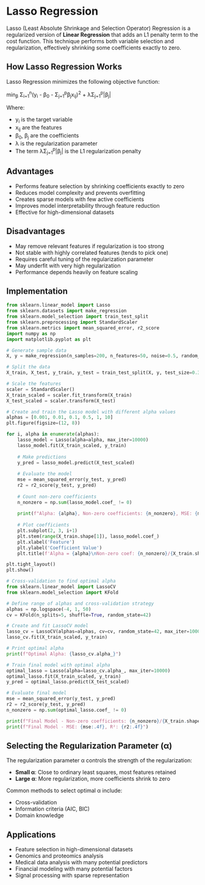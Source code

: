 # Lasso Regression

Lasso (Least Absolute Shrinkage and Selection Operator) Regression is a regularized version of **Linear Regression** that adds an L1 penalty term to the cost function. This technique performs both variable selection and regularization, effectively shrinking some coefficients exactly to zero.

## How Lasso Regression Works

Lasso Regression minimizes the following objective function:

<div class="math">
min<sub>β</sub> Σ<sub>i=1</sub><sup>n</sup>(y<sub>i</sub> - β<sub>0</sub> - Σ<sub>j=1</sub><sup>p</sup>β<sub>j</sub>x<sub>ij</sub>)<sup>2</sup> + λΣ<sub>j=1</sub><sup>p</sup>|β<sub>j</sub>|
</div>

Where:
- y<sub>i</sub> is the target variable
- x<sub>ij</sub> are the features
- β<sub>0</sub>, β<sub>j</sub> are the coefficients
- λ is the regularization parameter
- The term λΣ<sub>j=1</sub><sup>p</sup>|β<sub>j</sub>| is the L1 regularization penalty

## Advantages

- Performs feature selection by shrinking coefficients exactly to zero
- Reduces model complexity and prevents overfitting
- Creates sparse models with few active coefficients
- Improves model interpretability through feature reduction
- Effective for high-dimensional datasets

## Disadvantages

- May remove relevant features if regularization is too strong
- Not stable with highly correlated features (tends to pick one)
- Requires careful tuning of the regularization parameter
- May underfit with very high regularization
- Performance depends heavily on feature scaling

## Implementation

```python
from sklearn.linear_model import Lasso
from sklearn.datasets import make_regression
from sklearn.model_selection import train_test_split
from sklearn.preprocessing import StandardScaler
from sklearn.metrics import mean_squared_error, r2_score
import numpy as np
import matplotlib.pyplot as plt

# Generate sample data
X, y = make_regression(n_samples=200, n_features=50, noise=0.5, random_state=42)

# Split the data
X_train, X_test, y_train, y_test = train_test_split(X, y, test_size=0.3, random_state=42)

# Scale the features
scaler = StandardScaler()
X_train_scaled = scaler.fit_transform(X_train)
X_test_scaled = scaler.transform(X_test)

# Create and train the Lasso model with different alpha values
alphas = [0.001, 0.01, 0.1, 0.5, 1, 10]
plt.figure(figsize=(12, 8))

for i, alpha in enumerate(alphas):
    lasso_model = Lasso(alpha=alpha, max_iter=10000)
    lasso_model.fit(X_train_scaled, y_train)
    
    # Make predictions
    y_pred = lasso_model.predict(X_test_scaled)
    
    # Evaluate the model
    mse = mean_squared_error(y_test, y_pred)
    r2 = r2_score(y_test, y_pred)
    
    # Count non-zero coefficients
    n_nonzero = np.sum(lasso_model.coef_ != 0)
    
    print(f"Alpha: {alpha}, Non-zero coefficients: {n_nonzero}, MSE: {mse:.4f}, R²: {r2:.4f}")
    
    # Plot coefficients
    plt.subplot(2, 3, i+1)
    plt.stem(range(X_train.shape[1]), lasso_model.coef_)
    plt.xlabel('Feature')
    plt.ylabel('Coefficient Value')
    plt.title(f'Alpha = {alpha}\nNon-zero coef: {n_nonzero}/{X_train.shape[1]}')

plt.tight_layout()
plt.show()

# Cross-validation to find optimal alpha
from sklearn.linear_model import LassoCV
from sklearn.model_selection import KFold

# Define range of alphas and cross-validation strategy
alphas = np.logspace(-4, 1, 50)
cv = KFold(n_splits=5, shuffle=True, random_state=42)

# Create and fit LassoCV model
lasso_cv = LassoCV(alphas=alphas, cv=cv, random_state=42, max_iter=10000)
lasso_cv.fit(X_train_scaled, y_train)

# Print optimal alpha
print(f"Optimal Alpha: {lasso_cv.alpha_}")

# Train final model with optimal alpha
optimal_lasso = Lasso(alpha=lasso_cv.alpha_, max_iter=10000)
optimal_lasso.fit(X_train_scaled, y_train)
y_pred = optimal_lasso.predict(X_test_scaled)

# Evaluate final model
mse = mean_squared_error(y_test, y_pred)
r2 = r2_score(y_test, y_pred)
n_nonzero = np.sum(optimal_lasso.coef_ != 0)

print(f"Final Model - Non-zero coefficients: {n_nonzero}/{X_train.shape[1]}")
print(f"Final Model - MSE: {mse:.4f}, R²: {r2:.4f}")
```

## Selecting the Regularization Parameter (α)

The regularization parameter α controls the strength of the regularization:
- **Small α**: Close to ordinary least squares, most features retained
- **Large α**: More regularization, more coefficients shrink to zero

Common methods to select optimal α include:
- Cross-validation
- Information criteria (AIC, BIC)
- Domain knowledge

## Applications

- Feature selection in high-dimensional datasets
- Genomics and proteomics analysis
- Medical data analysis with many potential predictors
- Financial modeling with many potential factors
- Signal processing with sparse representation